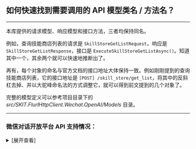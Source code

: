 ﻿## 如何快速找到需要调用的 API 模型类名 / 方法名？

---

本库提供的请求模型、响应模型和接口方法，三者均保持同名。

例如，查询技能商店列表的请求是 `SkillStoreGetListRequest`，响应是 `SkillStoreGetListResponse`，接口是 `ExecuteSkillStoreGetListAsync()`。知道其中一个，其余两个就可以快速地推断出了。

再有，每个对象的命名与官方文档的接口地址大体保持一致。例如刚刚提到的查询技能商店列表，它的接口地址是 `[POST] /skill_store/get_list`，将其中的反斜杠去掉、并以大驼峰命名法的方式调整它，就可以得到前文提到的几个对象了。

完整的模型定义可以参考项目目录下的 _src/SKIT.FlurlHttpClient.Wechat.OpenAI/Models_ 目录。

---

### 微信对话开放平台 API 支持情况：

<details>

<summary>[展开查看]</summary>

|     |        微信 API         |  开发模式  | 备注 |
| :-: | :---------------------: | :--------: | :--: |
|  √  |     第三方客服接入      |  平台接入  |      |
|  √  |      直播相关接口       |  平台接入  |      |
|  √  | 公众号、小程序、H5 绑定 |  平台接入  |      |
|  √  |       机器人配置        |  平台接入  |      |
|  √  |      智能对话接口       |  平台接入  |      |
|  √  |        NLP 接口         |  平台接入  |      |
|  √  |        获取令牌         | 第三方接入 |      |
|  √  |        通用接口         | 第三方接入 |      |
|  √  |         机器人          | 第三方接入 |      |
|  √  |          技能           | 第三方接入 |      |
|  √  |          意图           | 第三方接入 |      |
|  √  |         语义槽          | 第三方接入 |      |
|  √  |          词典           | 第三方接入 |      |
|  √  |          词条           | 第三方接入 |      |
|  √  |      对话开放接口       | 第三方接入 |      |
|  √  |        技能商店         | 第三方接入 |      |
|  √  |        数据统计         | 第三方接入 |      |

</details>
